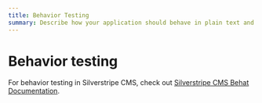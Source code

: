 ```yaml
---
title: Behavior Testing
summary: Describe how your application should behave in plain text and run tests in a browser.
---
```


# Behavior testing

For behavior testing in Silverstripe CMS, check out
[Silverstripe CMS Behat Documentation](https://github.com/silverstripe/silverstripe-behat-extension/).

